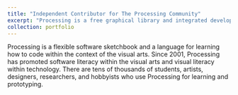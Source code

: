 ```yaml
---
title: "Independent Contributor for The Processing Community"
excerpt: "Processing is a free graphical library and integrated development environment <br/><img src='https://upload.wikimedia.org/wikipedia/commons/thumb/c/cb/Processing_2021_logo.svg/270px-Processing_2021_logo.svg.png'>"
collection: portfolio
---
```


Processing is a flexible software sketchbook and a language for learning how to code within the context of the visual arts. Since 2001, Processing has promoted software literacy within the visual arts and visual literacy within technology. There are tens of thousands of students, artists, designers, researchers, and hobbyists who use Processing for learning and prototyping.
 
 
 
